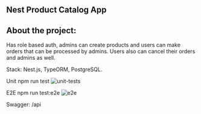 ## Nest Product Catalog App

## About the project:

Has role based auth, admins can create products and users can make orders that can be processed by admins.
Users also can cancel their orders and admins as well.

Stack: Nest.js, TypeORM, PostgreSQL.

Unit npm run test ![unit-tests](https://i.imgur.com/SWwe1qo.png)

E2E npm run test:e2e
![e2e](https://i.imgur.com/OzBWEzP.png)

Swagger: /api
